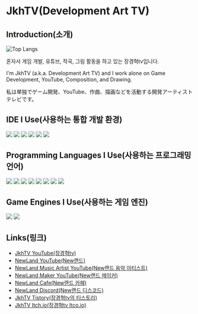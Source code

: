 # **JkhTV(Development Art TV)**

## **Introduction(소개)**

![Top Langs](https://github-readme-stats.vercel.app/api/top-langs/?username=NewLandTV&layout=pie&theme=radical)

혼자서 게임 개발, 유튜브, 작곡, 그림 활동을 하고 있는 장경혁tv입니다.

I'm JkhTV (a.k.a. Development Art TV) and I work alone on Game Development, YouTube, Composition, and Drawing.

私は単独でゲーム開発、YouTube、作曲、描画などを活動する開発アーティストテレビです。

## **IDE I Use(사용하는 통합 개발 환경)**

<img src="https://img.shields.io/badge/VS-Code-007ACC?style=for-the-badge&logo=Visual Studio Code&logoColor=white"> <img src="https://img.shields.io/badge/Visual-Studio-5C2D91?style=for-the-badge&logo=Visual Studio&logoColor=white"> <img src="https://img.shields.io/badge/Eclipse-IDE-2C2255?style=for-the-badge&logo=Eclipse IDE&logoColor=white"> <img src="https://img.shields.io/badge/Arduino-IDE-00878F?style=for-the-badge&logo=Arduino&logoColor=white"> <img src="https://img.shields.io/badge/Android-Studio-3DDC84?style=for-the-badge&logo=Android Studio&logoColor=white"> <img src="https://img.shields.io/badge/IntelliJ-IDEA-000000?style=for-the-badge&logo=IntelliJ IDEA&logoColor=white">

## **Programming Languages I Use(사용하는 프로그래밍 언어)**

<img src="https://img.shields.io/badge/C-A8B9CC?style=for-the-badge&logo=C&logoColor=white"> <img src="https://img.shields.io/badge/C++-00599C?style=for-the-badge&logo=C++&logoColor=white"> <img src="https://img.shields.io/badge/CSharp-512BD4?style=for-the-badge&logo=CSharp&logoColor=white"> <img src="https://img.shields.io/badge/Python-3776AB?style=for-the-badge&logo=Python&logoColor=white"> <img src="https://img.shields.io/badge/Java-000000?style=for-the-badge&logo=OpenJDK&logoColor=white"> <img src="https://img.shields.io/badge/JavaScript-F7DF1E?style=for-the-badge&logo=JavaScript&logoColor=white"> <img src="https://img.shields.io/badge/TypeScript-3178C6?style=for-the-badge&logo=TypeScript&logoColor=white"> <img src="https://img.shields.io/badge/Go-00ADD8?style=for-the-badge&logo=Go&logoColor=white">

## **Game Engines I Use(사용하는 게임 엔진)**

<img src="https://img.shields.io/badge/Unity-FFFFFF?style=for-the-badge&logo=Unity&logoColor=black"> <img src="https://img.shields.io/badge/Unreal-Engine-0E1128?style=for-the-badge&logo=Unreal Engine&logoColor=black">

## **Links(링크)**

* [JkhTV YouTube(장경혁tv)](https://www.youtube.com/@NewLand2019-JkhTV)
* [NewLand YouTube(New랜드)](https://www.youtube.com/@NewLand2019)
* [NewLand Music Artist YouTube(New랜드 음악 아티스트)](https://www.youtube.com/@NewLand2019-MusicArtist)
* [NewLand Maker YouTube(New랜드 메이커)](https://www.youtube.com/@NewLand2019-Maker)
* [NewLand Cafe(New랜드 카페)](https://cafe.naver.com/2019newland)
* [NewLand Discord(New랜드 디스코드)](https://discord.gg/2J646MaZGA)
* [JkhTV Tistory(장경혁tv의 티스토리)](https://jkhtv.tistory.com)
* [JkhTV Itch.io(장경혁tv Itco.io)](https://d-jangkhtv.itch.io)
